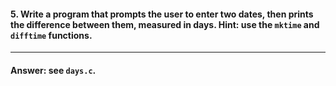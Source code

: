 #### 5. Write a program that prompts the user to enter two dates, then prints the difference between them, measured in days. Hint: use the `mktime` and `difftime` functions.

---

#### Answer: see `days.c`.
